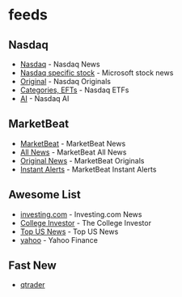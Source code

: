 # feeds

## Nasdaq

- [Nasdaq](https://www.nasdaq.com/feed/rssoutbound) - Nasdaq News
- [Nasdaq specific stock](https://www.nasdaq.com/feed/rssoutbound?symbol=MSFT) - Microsoft stock news
- [Original](https://www.nasdaq.com/feed/nasdaq-original/rss.xml) - Nasdaq Originals
- [Categories, EFTs](https://www.nasdaq.com/feed/rssoutbound?category=ETFs) - Nasdaq ETFs
- [AI](https://www.nasdaq.com/feed/rssoutbound?category=Artificial-Intelligence) - Nasdaq AI

## MarketBeat

- [MarketBeat](https://www.marketbeat.com/rss-feeds/) - MarketBeat News
- [All News](https://www.marketbeat.com/rss.ashx?type=headlines) - MarketBeat All News
- [Original News](https://www.marketbeat.com/rss.ashx?type=originals) - MarketBeat Originals
- [Instant Alerts](https://www.marketbeat.com/rss.ashx?type=instant-alerts) - MarketBeat Instant Alerts

## Awesome List

- [investing.com](https://www.investing.com/rss/news.rss) - Investing.com News
- [College Investor](https://thecollegeinvestor.com/feed/) - The College Investor
- [Top US News](https://www.cnbc.com/id/100003114/device/rss/rss.html) - Top US News
- [yahoo](https://finance.yahoo.com/news/rssindex) - Yahoo Finance

## Fast New

- [qtrader](https://www.nasdaqtrader.com/Trader.aspx?id=NewsRSS)
